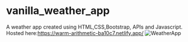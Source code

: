 # vanilla_weather_app
A weather app created using HTML,CSS,Bootstrap, APIs and Javascript. 
Hosted here:https://warm-arithmetic-ba10c7.netlify.app/
![WeatherApp](https://github.com/bngcwayi/vanilla_weather_app/assets/122809309/fa99a7e4-bc9d-47bb-a04c-fe9e9e393b4a)
